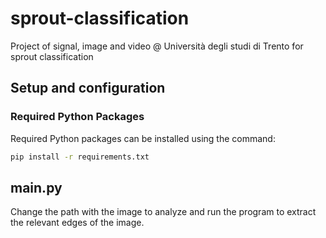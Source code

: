 # sprout-classification

Project of signal, image and video @ Università degli studi di Trento for sprout classification

## Setup and configuration

### Required Python Packages

Required Python packages can be installed using the command:

```bash
pip install -r requirements.txt
```

## main.py

Change the path with the image to analyze and run the program to extract the relevant edges of the image.
